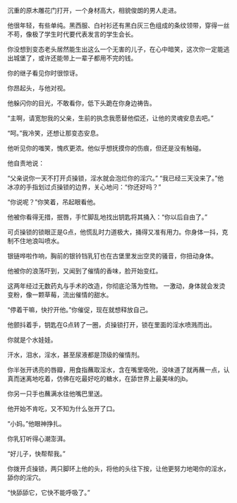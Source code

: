 沉重的原木雕花门打开，一个身材高大，相貌俊朗的男人走进。

他很年轻，有些单纯。黑西服、白衬衫还有黑白灰三色组成的条纹领带，穿得一丝不苟，像极了学生时代要代表发言的学生会长。

你没想到变态老头居然能生出这么一个无害的儿子，在心中暗笑，这次你一定能逃出城堡了，或许还能带上一辈子都用不完的钱。

你的继子看见你时很惊讶。

你昂起头，与他对视。

他躲闪你的目光，不敢看你，低下头跪在你身边祷告。

“主啊，请宽恕我的父亲，生前的执念我愿替他偿还，让他的灵魂安息去吧。”

“呵。”我冷笑，还想让那变态安息。

他听见你的嗤笑，愧疚更浓。他似乎想抚摸你的伤痕，但还是没有触碰。

他自责地说：

“父亲说你一天不打开贞操锁，淫水就会泡烂你的淫穴。”
“我已经三天没来了。”他冰凉的手指划过贞操锁的边界，关心地问：“你还好吗？”

“你说呢？”你笑着，吊起眼看他。

他被你看得无措，抿唇，手忙脚乱地找出钥匙将其捅入：“你以后自由了。”

可贞操锁的锁眼正是G点，他慌乱时力道极大，捅得又准有用力。你身体一抖，克制不住地浪叫喷水。

银链哗啦作响，胸前的银铃铛乳钉也在古堡里发出空灵的骚音，你扭动身体。

他被你的浪荡吓到，又闻到了催情的香味，脸开始变红。

这两年经过无数药丸与手术的改造，你彻底沦落为性物。
一激动，身体就会发烫变粉，像一颗草莓，流出催情的甜水。

“停着干嘛，快拧开他。”你催促，现在就想释放自己。

他颤抖着手，钥匙在G点转了一圈，贞操锁打开，锁在里面的淫水喷溅而出。

你就是个水娃娃。

汗水，泪水，淫水，甚至尿液都是顶级的催情剂。

你半张开诱亮的唇瓣，用食指蘸取淫水，含在嘴里吸吮，没味道了就再蘸一点，认真而迷离地吃着，仿佛在吃最好吃的糖水，在舔世界上最美味的jb。

你另一只手也蘸满水往他嘴巴里送。

他开始不肯吃，又不知为什么张开了口。

“小妈。”他眼神挣扎。

你乳钉听得心潮澎湃。

“好儿子，快帮帮我。”

你拨开贞操锁，两只脚环上他的头，将他的头往下按，让他更努力地喝你的淫水，舔你的淫穴。

“快舔舔它，它快不能呼吸了。”






